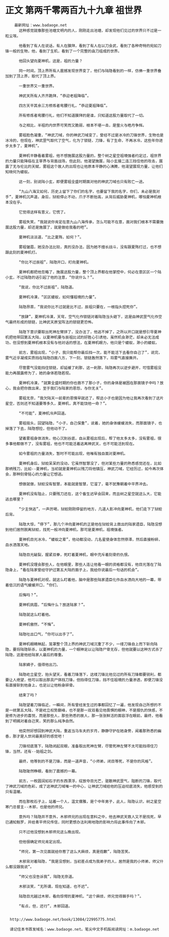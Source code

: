 # 正文 第两千零两百九十九章 祖世界
        最新网址：www.badaoge.net
          这种感觉就像那些池塘文明内的人，刚刚走出池塘，却发现他们见过的世界只不过是一粒尘埃。
      
          他看到了有人在说话，有人在膜拜，看到了有人在以刀会武，看到了各种奇特的宛如刀锋一般的生物，他，看到了生机，看到了一个完整的由刀组成的世界。
      
          他回头望向夏神机，这是，祖的力量？
      
          同一时间，顶上界所有人震撼发现世界变了，他们与陆隐看到的一样，仿佛一重世界叠加到了顶上界，取代了顶上界。
      
          一重世界又一重世界。
      
          神武天所有人齐齐跪拜，“恭迎老祖降临”。
      
          四方天平其余三方修炼者弯腰行礼，“恭迎夏祖降临”。
      
          所有修炼者弯腰行礼，他们不知道膜拜的是谁，只知道这股力量取代了一切。
      
          与之相比，半祖的内世界可笑而又脆弱，根本不堪一击，是萤火与皓月争辉。
      
          雾祖脸色凝重，“神武刀域，你的神武刀域变了，曾经不过是冰冷的刀锋世界，生物也是冰冷的，但现在，神武罡气取代了空气，化为了锁链，刀锋，有了生命，不再冰冷，这些年你进步太多了，夏神机”。
      
          夏神机平静看着雾祖，他不想施展这股力量的，整个树之星空祖境强者约定过，祖世界的力量只能降临在主宰界与背面战场，但此刻，他渴望施展，陆小玄接二连三挡住他的攻击，展露了无与伦比的天赋，雾祖这个故人的出现也让他原本平静的心沸腾，他渴望展现力量，让他们知晓何为蝼蚁。
      
          这一刻，别说陆小玄，即便雾祖全盛时期面对他的神武刀域也只有败亡一途。
      
          “九山八海又如何，历史上留下了你们的名字，也要留下我的名字，你们，未必是我对手”，夏神机沉声道，身后，狱蛟停止不动，爪子不断抬高，从背后威胁夏神机，哪怕夏神机根本没在乎。
      
          它觉得这样有意义，它慌了。
      
          雾祖失笑，“我就说你肯定在意九山八海传承，怎么可能不在意，面对我们根本不需要施展这股力量，却还是施展了，就是做给我看的吧”。
      
          夏神机淡淡道，“比之夏殇，如何？”。
      
          雾祖皱眉，她没办法比较，真的没办法，因为她不擅长战斗，没有跟夏殇打过，也不想跟此刻的夏神机打。
      
          “你比不过辰祖”，陆隐开口，盯向夏神机。
      
          夏神机都把他忽略了，施展这股力量，整个顶上界都在他掌控中，何必在意区区一个陆小玄，不过陆隐的话引起了他的注意，“你说什么？”。
      
          “我说，你比不过辰祖”，陆隐道。
      
          夏神机冷漠，“区区蝼蚁，如何懂祖境的力量”。
      
          陆隐昂首，“我说你比不过就是比不过，辰祖只要在，一根指头捏死你”。
      
          “放肆”，夏神机冷漠，天穹，空气化作锁链对着陆隐当头砸下，这是由神武罡气化作空气最终形成的锁链，比神武天原宝阵法的锁链更恐怖。
      
          陆隐下意识要取出死神左臂拼了，没办法了，他逃不掉了，之所以开口就是想引导夏神机把他带回第五大陆，以夏神机要与辰祖比试的好胜心引诱他，虽然机会渺茫，却未必无法成功，但没想到夏神机根本没有与他对话的想法，在夏神机眼力，他只是个蝼蚁，渺小的蝼蚁。
      
          前方，雾祖出现，“小子，我只能帮你最后挡一次，能不能活下去看你自己了”，说完，雾气近乎凝成实质挡在陆隐四面八方，下一刻，锁链轰然落下，将雾气直接撕开。
      
          尽管雾气没能挡住锁链，却延缓了刹那，这一刹那，陆隐再次以逆步避开，可惜雾祖没能力再展露修为了，她的身体若隐若现。
      
          夏神机冷漠，“就算全盛时期的你也救不了那小子，你的身体是被困在那面镜子中吗？放心，我会把你救出来，至于我们与陆家的恩怨，与你无关”。
      
          雾祖无奈，“我欠陆天一前辈的恩情早就还了，帮这小子也是因为他让我再次看到了这片星空，否则还不知道要等多久，夏神机，真不能饶他一命？”。
      
          “不可能”，夏神机冷声回道。
      
          雾祖摇头，回望陆隐，“小子，自己保重”，说着，她的身体缓缓消失，而那面镜子，也掉落了下去，陆隐想捡，但他动不了。
      
          望着雾祖身体消失，他心沉到谷底，自从雾祖出现后，帮了他太多太多，没有雾祖，很多事他都做不了，没有雾祖，他也不可能活着逃离神武天，也不可能活到现在。
      
          如今雾祖的力量消失，暂时不可能出现，他唯有独自面对夏神机。
      
          夏神机身后，狱蛟呆呆的没动，它虽然智慧没了，但对某些力量的熟悉感觉还在，比如那柄残刀，比如--夏神机，当初就是夏神机以残刀将他镇压，神武刀域，它经历过，如今再次体会，那种刻骨铭心的力量让它想逃。
      
          想做就做，狱蛟没有智慧，本能就是智慧，它溜了，毫不犹豫朝着中平界冲去。
      
          夏神机没有阻止，只要残刀还在，这个畜生迟早会回来，而且树之星空就这么大，它能逃去哪里？
      
          “少主快逃”，一声厉喝，狱蛟刚刚停留的地方，几道人影冲向夏神机，他们走下了狱蛟后背。
      
          陆隐大惊，“停下”，那几个冲向夏神机的正是他在狱蛟背上救出的陆家遗臣，陆隐没想到他们居然脱离狱蛟，找死一般冲向夏神机，那可是夏神机，祖境强者。
      
          夏神机目光冰冷，“蝼蚁之辈”，他动都没动，几名星使身体忽然停滞，然后直接粉碎，血水洒落天地。
      
          陆隐目光龇裂，握紧双拳，死盯着夏神机，眼中充斥着刻骨的仇恨。
      
          夏神机没理会那些人，在他眼里，那些人连让他看一眼的资格都没有，他目光落在了陆隐身上，“看在陆家曾经守护过第五大陆的面子上，我给你说最后一句话的机会”。
      
          陆隐与夏神机对视，就这么盯着他，脑中是那些陆家遗臣化作血水洒向大地的一幕，带着低沉的语气缓缓开口，“你们，
      
          后悔吗？”。
      
          夏神机挑眉，“后悔什么？放逐陆家？”。
      
          陆隐就这么盯着他。
      
          夏神机傲然，“不悔”。
      
          陆隐吐出口气，“你可以出手了”。
      
          夏神机眼睛眯起，笼罩整个顶上界的神武刀域沉重了不少，一缕刀锋自上而下斩向陆隐，要将陆隐斩杀，以夏神机的力量，一个眼神足以让陆隐尸骨无存，但他就要以这种方式杀了陆隐，这是他给陆家人最后的尊重。
      
          陆家嫡子，值得他出刀。
      
          陆隐屹立星空，抬头望天，看着刀锋落下，这缕刀锋比他见过的所有刀锋都要锐利，都要让人绝望，他可以取出那具尸体挡刀锋，但挡得住刀锋，挡不住祖境的力量渗透，即便刀锋没有直接斩到他身上，也足以让他粉身碎骨。
      
          结束了吗？
      
          陆隐望着刀锋临近，一瞬间，所有曾经发生过的事都回忆了一遍，他发现自己所想的不是一统第五大陆，不是屹立权势巅峰，也不是那一双双看见他畏惧的眼神，不是报仇的快感，不是修为进步的喜悦，而是那些人，那些熟悉的故人，那一张张鲜活的面容浮在眼前，最终，他看到了明嫣对着自己笑，笑的那么纯净自然。
      
          他突然好想回到神武大陆，重返当马车夫的岁月，静静守护在她身旁，闻着那熟悉的幽香，那才是人世间最美好的感觉吧！
      
          刀锋彻底落下，陆隐闭起双眼，准备取出死神左臂，尽管死神左臂不太可能挡得住刀锋，当然，还有--始祖之剑。
      
          最终，他等到的不是刀锋，而是一道声音，“小师弟，闭目等死，不是你的风格”。
      
          陆隐陡然睁眼，看到了震撼的一幕。
      
          前方，一枚圆润如石子的东西漂浮，绽放夺目光芒，驱散神武罡气，阻断的刀锋，取代了神武刀域的色彩，成了这神武刀域唯一的中心，让神武刀域给他的压迫彻底消失，他感受到的只有温暖。
      
          而在那枚石子上，站着一个人，温文儒雅，是个中年男子，此人，陆隐认识，树之星空寒门总督主--木邪，也是他的师兄。
      
          意外吗？陆隐并不意外，木邪师兄的出现在意料之中，他去神武天救人又不是找死，早已通知魁罗，并给青平师兄传信，同时更想办法利用地隐的影响力将此事传向了木邪。
      
          只不过他没想到木邪师兄这么晚出现。
      
          但他很确定师兄肯定出现。
      
          “师兄，第一次见面就给你惹了这么大麻烦，真是抱歉”，陆隐苦笑。
      
          木邪背对着陆隐，“我是没想到，当初差点成为我弟子的人，居然是我的小师弟，师父什么都没跟我说”。
      
          “师父也没告诉我”，陆隐无奈道。
      
          木邪淡笑，“无所谓，现在知道，也不迟”。
      
          陆隐目光越过木邪，看向惊愕的夏神机，“这个麻烦，师兄觉得棘手吗？”。
      
          “有点，但，还行”，木邪回道。
      
      
      http://www.badaoge.net/book/13084/22995775.html
      
      请记住本书首发域名：www.badaoge.net。笔尖中文手机版阅读网址：m.badaoge.net